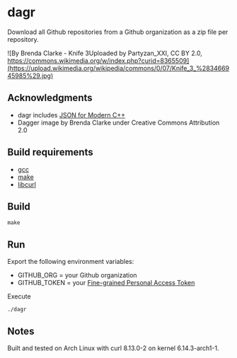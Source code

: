 # dagr

Download all Github repositories from a Github organization as a zip file per repository.

![By Brenda Clarke - Knife 3Uploaded by Partyzan_XXI, CC BY 2.0, https://commons.wikimedia.org/w/index.php?curid=8365509](https://upload.wikimedia.org/wikipedia/commons/0/07/Knife_3_%283466945985%29.jpg) 

## Acknowledgments

* dagr includes [JSON for Modern C++](https://github.com/nlohmann/json)
* Dagger image by Brenda Clarke under Creative Commons Attribution 2.0

## Build requirements

* [gcc](https://gcc.gnu.org/)
* [make](https://www.gnu.org/software/make/)
* [libcurl](https://curl.se/libcurl/)

## Build

`make`

## Run

Export the following environment variables:
* GITHUB_ORG = your Github organization
* GITHUB_TOKEN = your [Fine-grained Personal Access Token](https://docs.github.com/en/rest/authentication/keeping-your-api-credentials-secure)

Execute

`./dagr`

## Notes

Built and tested on Arch Linux with curl 8.13.0-2 on kernel 6.14.3-arch1-1.
